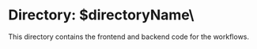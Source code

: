 # Directory: \$directoryName\

This directory contains the frontend and backend code for the workflows.
